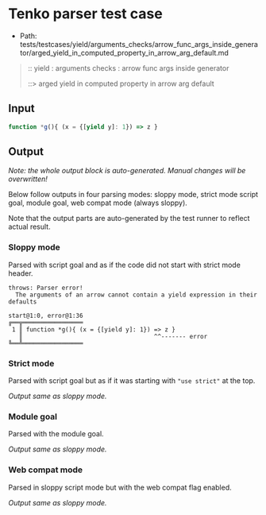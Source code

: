 # Tenko parser test case

- Path: tests/testcases/yield/arguments_checks/arrow_func_args_inside_generator/arged_yield_in_computed_property_in_arrow_arg_default.md

> :: yield : arguments checks : arrow func args inside generator
>
> ::> arged yield in computed property in arrow arg default

## Input


`````js
function *g(){ (x = {[yield y]: 1}) => z }
`````

## Output

_Note: the whole output block is auto-generated. Manual changes will be overwritten!_

Below follow outputs in four parsing modes: sloppy mode, strict mode script goal, module goal, web compat mode (always sloppy).

Note that the output parts are auto-generated by the test runner to reflect actual result.

### Sloppy mode

Parsed with script goal and as if the code did not start with strict mode header.

`````
throws: Parser error!
  The arguments of an arrow cannot contain a yield expression in their defaults

start@1:0, error@1:36
╔══╦═════════════════
 1 ║ function *g(){ (x = {[yield y]: 1}) => z }
   ║                                     ^^------- error
╚══╩═════════════════

`````

### Strict mode

Parsed with script goal but as if it was starting with `"use strict"` at the top.

_Output same as sloppy mode._

### Module goal

Parsed with the module goal.

_Output same as sloppy mode._

### Web compat mode

Parsed in sloppy script mode but with the web compat flag enabled.

_Output same as sloppy mode._
